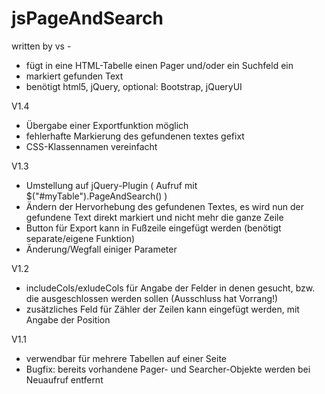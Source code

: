 # jsPageAndSearch
written by vs - 
- fügt in eine HTML-Tabelle einen Pager und/oder ein Suchfeld ein
- markiert gefunden Text
- benötigt html5, jQuery, optional: Bootstrap, jQueryUI

V1.4
- Übergabe einer Exportfunktion möglich
- fehlerhafte Markierung des gefundenen textes gefixt
- CSS-Klassennamen vereinfacht

V1.3
- Umstellung auf jQuery-Plugin ( Aufruf mit $("#myTable").PageAndSearch() )
- Ändern der Hervorhebung des gefundenen Textes, es wird nun der gefundene Text direkt markiert und nicht mehr die ganze Zeile
- Button für Export kann in Fußzeile eingefügt werden (benötigt separate/eigene Funktion)
- Änderung/Wegfall einiger Parameter

V1.2
- includeCols/exludeCols für Angabe der Felder in denen gesucht, bzw. die ausgeschlossen werden sollen (Ausschluss hat Vorrang!)
- zusätzliches Feld für Zähler der Zeilen kann eingefügt werden, mit Angabe der Position

V1.1
- verwendbar für mehrere Tabellen auf einer Seite
- Bugfix: bereits vorhandene Pager- und Searcher-Objekte werden bei Neuaufruf entfernt
